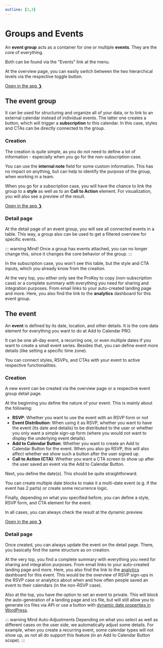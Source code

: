 ```yaml
---
outline: [2,3]
---
```


# Groups and Events

An **event group** acts as a container for one or multiple **events**.
They are the core of everything.

Both can be found via the "Events" link at the menu.

At the overview page, you can easily switch between the two hierarchical levels via the respective toggle button.

[Open in the app ❯](https://app.add-to-calendar-pro.com/)

## The event group

It can be used for structuring and organize all of your data, or to link to an external calendar instead of individual events.
The latter one creates a button, which will trigger a **subscription** to this calendar. In this case, styles and CTAs can be directly connected to the group.

### Creation

The creation is quite simple, as you do not need to define a lot of information - especially when you go for the non-subscription case.

You can use the **internal note** field for some custom information. This has no impact on anything, but can help to identify the purpose of the group, when working in a team.

When you go for a subscription case, you will have the chance to link the group to a **style** as well as to an **Call to Action** element. For visualization, you will also see a preview of the result.

[Open in the app ❯](https://app.add-to-calendar-pro.com/create-group)

### Detail page

At the detail page of an event group, you will see all connected events in a table. This way, a group also can be used to get a filtered overview for specific events.

::: warning Mind!
Once a group has events attached, you can no longer change this, since it changes the core behavior of the group.
:::

In the subscription case, you won't see this table, but the style and CTA inputs, which you already know from the creation.

At the very top, you either only see the ProKey to copy (non-subscription case) or a complete summary with everything you need for sharing and integration purposes. From email links to your auto-created landing page and more. Here, you also find the link to the **analytics** dashboard for this event group.

## The event

An **event** is defined by its date, location, and other details. It is the core data element for everything you want to do at Add to Calendar PRO.

It can be one all-day event, a recurring one, or even multiple dates if you want to create a small event series. Besides that, you can define event more details (like setting a specific time zone).

You can connect styles, RSVPs, and CTAs with your event to active respective functionalities.

### Creation

A new event can be created via the overview page or a respective event group detail page.

At the beginning you define the nature of your event.
This is mainly about the following:

* **RSVP**: Whether you want to use the event with an RSVP form or not
* **Event Distribution**: When using it as RSVP, whether you want to have the event (its date and details) to be distributed to the user or whether you only want a simple sign-up form (where you would not want to display the underlying event details).
* **Add to Calendar Button**: Whether you want to create an Add to Calendar Button for the event. When you also go RSVP, this will also affect whether we show such a button after the user signed up.
* **Call to Action (CTA)**: Whether you want a CTA screen to show up after the user saved an event via the Add to Calendar Button.

Next, you define the date(s).
This should be quite straightforward.

You can create multiple date blocks to make it a multi-date event (e.g. if the event has 2 parts) or create some recurrence logic.

Finally, depending on what you specified before, you can define a style, RSVP form, and CTA element for the event.

In all cases, you can always check the result at the dynamic preview.

[Open in the app ❯](https://app.add-to-calendar-pro.com/group/create-group/create-event)

### Detail page

Once created, you can always update the event on the detail page.
There, you basically find the same structure as on creation.

At the very top, you find a complete summary with everything you need for sharing and integration purposes. From email links to your auto-created landing page and more. Here, you also find the link to the [analytics](/application-manual/analytics.html) dashboard for this event. This would be the overview of RSVP sign-ups in the RSVP case or analytics about when and how often people saved an event to their calendars (in the non-RSVP case).

Also at the top, you have the option to set an event to private. 
This will block the auto-generation of a landing page and ics file, but will still allow you to generate ics files via API or use a button with [dynamic date properties in WordPress](/integration/wordpress.html#dynamic-connections).

::: warning Mind Auto-Adjustments
Depending on what you select as well as different cases on the user side, we automatically adjust some details. For example, when you create a recurring event, some calendar types will not show up, as not all do support this feature (in an Add to Calendar Button scope).
:::
